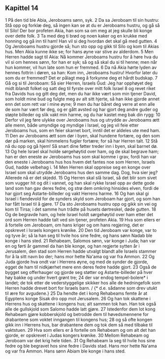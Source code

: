 ## Kapittel 14

1 På den tid ble Abia, Jeroboams sønn, syk.
2 Da sa Jeroboam til sin hustru: Stå opp og forklæ deg, så ingen kan se at du er Jeroboams hustru, og gå så til Silo! Der bor profeten Akia, han som sa om meg at jeg skulle bli konge over dette folk.
3 Ta med deg ti brød og noen kaker og en krukke med honning og gå inn til ham! Han vil si deg hvordan det skal gå med gutten.
4 Og Jeroboams hustru gjorde så; hun sto opp og gikk til Silo og kom til Akias hus. Men Akia kunne ikke se; for hans øyne var stive av alderdom.
5 Men Herren hadde sagt til Akia: Nå kommer Jeroboams hustru for å høre hva du vil si om hennes sønn, for han er syk; så og så skal du si til henne; men når hun kommer, vil hun late som hun er fremmed.
6 Da nå Akia hørte lyden av hennes fottrin i døren, sa han: Kom inn, Jeroboams hustru! Hvorfor later du som du er fremmed? Det er pålagt meg å forkynne deg et hårdt budskap.
7 Gå og si til Jeroboam: Så sier Herren, Israels Gud: Jeg har opphøyet deg midt iblandt folket og satt deg til fyrste over mitt folk Israel
8 og revet riket fra Davids hus og gitt deg det, men du har ikke vært som min tjener David, som holdt mine bud og fulgte meg av alt sitt hjerte, så han ikke gjorde annet enn det som rett var i mine øyne;
9 men du har båret deg verre at enn alle de som har vært før deg, og er gått avsted og har gjort deg andre guder og støpte billeder og slik vakt min harme, og du har kastet meg bak din rygg:
10 Derfor vil jeg føre ulykke over Jeroboams hus og utrydde av Jeroboams ætt alle menn, både umyndige og myndige i Israel, og jeg vil feie etter Jeroboams hus, som en feier skarnet bort, inntil det er aldeles ute med ham.
11 Den av Jeroboams ætt som dør i byen, skal hundene fortære, og den som dør på marken, skal himmelens fugler fortære; for så har Herren talt.
12 Stå nå du opp og gå hjem! Så snart dine føtter treder inn i byen, skal barnet dø.
13 Og hele Israel skal holde sørgehøytid over ham, og de skal begrave ham; han er den eneste av Jeroboams hus som skal komme i grav, fordi han var den eneste i Jeroboams hus hos hvem det fantes noe som Herren, Israels Gud, hadde velbehag i.
14 Men Herren skal oppreise seg en konge over Israel som skal utrydde Jeroboams hus den samme dag. Dog, hva sier jeg? Allerede nå er det skjedd.
15 Og Herren skal slå Israel, så det blir som sivet som vugger hit og dit i vannet, og han skal rykke Israel opp av dette gode land som han gav deres fedre, og strø dem omkring hinsides elven, fordi de har gjort seg Astarte-billeder og vakt Herrens harme.
16 Og han skal gi Israel i fiendevold for de synders skyld som Jeroboam har gjort, og som han har fått Israel til å gjøre.
17 Da sto Jeroboams hustru opp og gikk sin vei og kom til Tirsa; i det samme hun trådte på husets dørtreskel, døde gutten.
18 Og de begravde ham, og hele Israel holdt sørgehøytid over ham etter det ord som Herren hadde talt ved sin tjener, profeten Akia.
19 Hva som ellers er å fortelle om Jeroboam, om hans kriger og om hans regjering, det er opskrevet i Israels kongers krønike.
20 Den tid Jeroboam var konge, var to og tyve år; så la han seg til hvile hos sine fedre, og hans sønn Nadab ble konge i hans sted.
21 Rehabeam, Salomos sønn, var konge i Juda; han var en og førti år gammel da han ble konge, og han regjerte sytten år i Jerusalem, den stad som Herren hadde utvalgt blandt alle Israels stammer for å la sitt navn bo der; hans mor hette Na'ama og var fra Ammon.
22 Og Juda gjorde hva ondt var i Herrens øyne, og med de synder de gjorde, egget de ham til nidkjærhet mere enn deres fedre hadde gjort.
23 Også de bygget seg offerhauger og gjorde seg støtter og Astarte-billeder på hver høy bakke og under hvert grønt tre;
24 der var endog tempel-bolere* i landet; de tok etter de vederstyggelige skikker hos alle de hedningefolk som Herren hadde drevet bort for Israels barn. / {* d.e. sådanne som drev utukt til ære for avgudene.}
25 Da hendte det i kong Rehabeams femte år at Egyptens konge Sisak dro opp mot Jerusalem.
26 Og han tok skattene i Herrens hus og skattene i kongens hus; alt sammen tok han. Han tok også alle de gullskjold som Salomo hadde latt gjøre.
27 Istedenfor dem lot kong Rehabeam gjøre kobberskjold og betrodde dem til høvedsmennene for drabantene som voktet inngangen til kongens hus;
28 og så ofte kongen gikk inn i Herrens hus, bar drabantene dem og tok dem så med tilbake til vaktstuen.
29 Hva som ellers er å fortelle om Rehabeam og om alt det han gjorde, er opskrevet i Judas kongers krønike.
30 Mellom Rehabeam og Jeroboam var det krig hele tiden.
31 Og Rehabeam la seg til hvile hos sine fedre og ble begravet hos sine fedre i Davids stad. Hans mor hette Na'ama og var fra Ammon. Hans sønn Abiam ble konge i hans sted.
